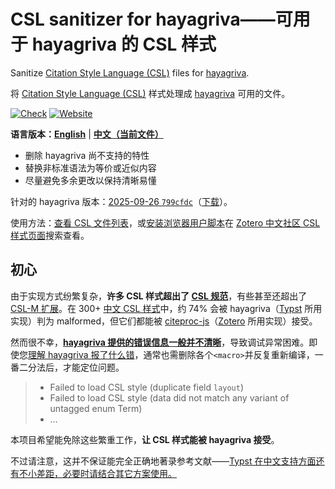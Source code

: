# CSL sanitizer for hayagriva——可用于 hayagriva 的 CSL 样式

Sanitize [Citation Style Language (CSL)](https://citationstyles.org) files for [hayagriva](https://github.com/typst/hayagriva).

将 [Citation Style Language (CSL)](https://citationstyles.org) 样式处理成 [hayagriva](https://github.com/typst/hayagriva) 可用的文件。

[![Check](https://github.com/typst-doc-cn/csl-sanitizer/actions/workflows/check.yaml/badge.svg)](https://github.com/typst-doc-cn/csl-sanitizer/actions/workflows/check.yaml)
[![Website](https://img.shields.io/website?url=https%3A%2F%2Ftypst-doc-cn.github.io%2Fcsl-sanitizer%2F&label=Website)](https://typst-doc-cn.github.io/csl-sanitizer/)

**语言版本：[English](./README.en.md)** | **[中文（当前文件）](./README.md)**

<!-- included by main.py: start -->

- 删除 hayagriva 尚不支持的特性
- 替换非标准语法为等价或近似内容
- 尽量避免多余更改以保持清晰易懂

针对的 hayagriva 版本：[2025-09-26 `799cfdc`](https://github.com/typst/hayagriva/tree/799cfdc)（[下载](https://github.com/typst-community/dev-builds/releases/tag/hayagriva-main.2025-09-26.799cfdc)）。

使用方法：[查看 CSL 文件列表](https://typst-doc-cn.github.io/csl-sanitizer/#style-list)，或[安装浏览器用户脚本](https://typst-doc-cn.github.io/csl-sanitizer/main.user.js)在 [Zotero 中文社区 CSL 样式页面](https://zotero-chinese.com/styles/)搜索查看。

## 初心

由于实现方式纷繁复杂，**许多 CSL 样式超出了 [CSL 规范](https://docs.citationstyles.org/en/stable/specification.html)**，有些甚至还超出了 [CSL-M 扩展](https://citeproc-js.readthedocs.io/en/latest/csl-m/)。在 300+ [中文 CSL 样式](https://zotero-chinese.com/styles/)中，约 74% 会被 hayagriva（[Typst](https://typst.app/home) 所用实现）判为 malformed，但它们都能被 [citeproc-js](https://citeproc-js.readthedocs.io/en/latest/)（[Zotero](https://www.zotero.org/) 所用实现）接受。

然而很不幸，**[hayagriva 提供的错误信息一般并不清晰](https://github.com/typst/hayagriva/issues/405)**，导致调试异常困难。即使您[理解 hayagriva 报了什么错](https://typst-doc-cn.github.io/guide/FAQ/bib-csl.html)，通常也需删除各个`<macro>`并反复重新编译，一番二分法后，才能定位问题。

> - Failed to load CSL style (duplicate field `layout`)
> - Failed to load CSL style (data did not match any variant of untagged enum Term)
> - …

本项目希望能免除这些繁重工作，**让 CSL 样式能被 hayagriva 接受**。

不过请注意，这并不保证能完全正确地著录参考文献——[Typst 在中文支持方面还有不小差距，必要时请结合其它方案使用。](https://typst-doc-cn.github.io/clreq/#x7-bibliography)

<!-- included by main.py: end -->
